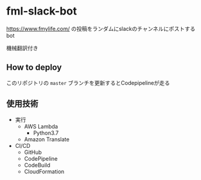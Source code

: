 # fml-slack-bot

https://www.fmylife.com/ の投稿をランダムにslackのチャンネルにポストするbot

機械翻訳付き

## How to deploy

このリポジトリの `master` ブランチを更新するとCodepipelineが走る


## 使用技術

- 実行
  - AWS Lambda
    - Python3.7
  - Amazon Translate
- CI/CD
  - GitHub
  - CodePipeline
  - CodeBuild
  - CloudFormation
